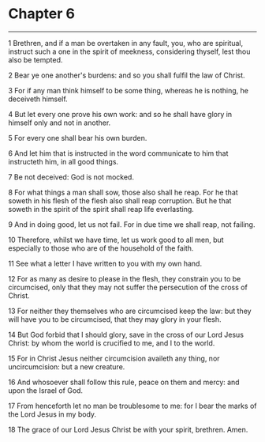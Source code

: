 # Chapter 6

***

1 Brethren, and if a man be overtaken in any fault, you, who are spiritual, instruct such a one in the spirit of meekness, considering thyself, lest thou also be tempted.

2 Bear ye one another's burdens: and so you shall fulfil the law of Christ.

3 For if any man think himself to be some thing, whereas he is nothing, he deceiveth himself.

4 But let every one prove his own work: and so he shall have glory in himself only and not in another.

5 For every one shall bear his own burden.

6 And let him that is instructed in the word communicate to him that instructeth him, in all good things.

7 Be not deceived: God is not mocked.

8 For what things a man shall sow, those also shall he reap. For he that soweth in his flesh of the flesh also shall reap corruption. But he that soweth in the spirit of the spirit shall reap life everlasting.

9 And in doing good, let us not fail. For in due time we shall reap, not failing.

10 Therefore, whilst we have time, let us work good to all men, but especially to those who are of the household of the faith.

11 See what a letter I have written to you with my own hand.

12 For as many as desire to please in the flesh, they constrain you to be circumcised, only that they may not suffer the persecution of the cross of Christ.

13 For neither they themselves who are circumcised keep the law: but they will have you to be circumcised, that they may glory in your flesh.

14 But God forbid that I should glory, save in the cross of our Lord Jesus Christ: by whom the world is crucified to me, and I to the world.

15 For in Christ Jesus neither circumcision availeth any thing, nor uncircumcision: but a new creature.

16 And whosoever shall follow this rule, peace on them and mercy: and upon the Israel of God.

17 From henceforth let no man be troublesome to me: for I bear the marks of the Lord Jesus in my body.

18 The grace of our Lord Jesus Christ be with your spirit, brethren. Amen.

